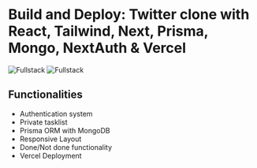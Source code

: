 # Build and Deploy: Twitter clone with React, Tailwind, Next, Prisma, Mongo, NextAuth & Vercel

![Fullstack](https://i.imgur.com/jCijTUY.png)
![Fullstack](https://i.imgur.com/RWvEYEl.png)


## Functionalities
- Authentication system
- Private tasklist
- Prisma ORM with MongoDB
- Responsive Layout
- Done/Not done functionality
- Vercel Deployment